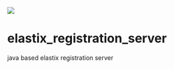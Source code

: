 [![](https://travis-ci.com/NicoKiaru/elastix_registration_server.svg?branch=master)](https://travis-ci.com/NicoKiaru/elastix_registration_server)

# elastix_registration_server
java based elastix registration server
